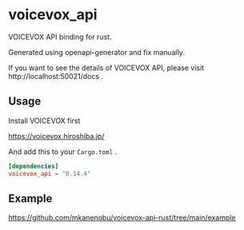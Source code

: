 # voicevox_api

VOICEVOX API binding for rust.

Generated using openapi-generator and fix manually.

If you want to see the details of VOICEVOX API, please visit http://localhost:50021/docs .

## Usage

Install VOICEVOX first

https://voicevox.hiroshiba.jp/

And add this to your `Cargo.toml` .


```toml
[dependencies]
voicevox_api = "0.14.4"
```

## Example

https://github.com/mkanenobu/voicevox-api-rust/tree/main/example
